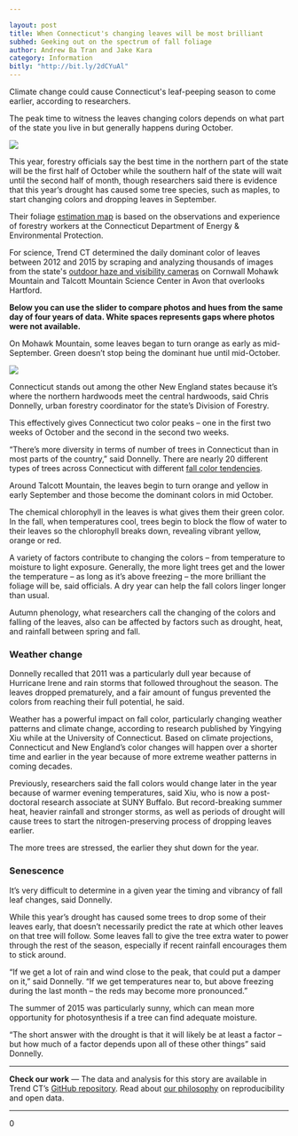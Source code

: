 ```yaml
---

layout: post
title: When Connecticut's changing leaves will be most brilliant
subhed: Geeking out on the spectrum of fall foliage 
author: Andrew Ba Tran and Jake Kara
category: Information
bitly: "http://bit.ly/2dCYuAl"
---
```


<div class="embed" id="foliage-multiples"></div>

Climate change could cause Connecticut's leaf-peeping season to come earlier, according to researchers.

The peak time to witness the leaves changing colors depends on what part of the state you live in but generally happens during October.

<div class="border right small white circle">
  <img src="img/site/talcott_map_sm.png">
  <!--<label class="caption">Location of Talcott Mountain</label>-->
</div>

This year, forestry officials say the best time in the northern part of the state will be the first half of October while the southern half of the state will wait until the second half of month, though researchers said there is evidence that this year’s drought has caused some tree species, such as maples, to start changing colors and dropping leaves in September.

Their foliage <a href="http://www.depdata.ct.gov/forestry/foliage/foliagemap.htm">estimation map</a> is based on the observations and experience of forestry workers at the Connecticut Department of Energy & Environmental Protection. 

For science, Trend CT determined the daily dominant color of leaves between 2012 and 2015 by scraping and analyzing thousands of images from the state's <a href="http://www.ct.gov/deep/cwp/view.asp?a=2684&q=404638&depNav_GID=1744">outdoor haze and visibility cameras</a> on Cornwall Mohawk Mountain and Talcott Mountain Science Center in Avon that overlooks Hartford.

**Below you can use the slider to compare photos and hues from the same day of four years of data. White spaces represents gaps where photos were not available.**

<div class="embed" id="talcott" width="100%"></div>

On Mohawk Mountain, some leaves began to turn orange as early as mid-September. Green doesn’t stop being the dominant hue until mid-October.

<div class="border right small white">
  <img src="img/site/mohawk_map_sm.png">
  <!--<label class="caption">Location of Mohawk  Mountain</label>-->
</div>

Connecticut stands out among the other New England states because it’s where the northern hardwoods meet the central hardwoods, said Chris Donnelly, urban forestry coordinator for the state’s Division of Forestry.

This effectively gives Connecticut two color peaks – one in the first two weeks of October and the second in the second two weeks.

“There’s more diversity in terms of number of trees in Connecticut than in most parts of the country,” said Donnelly. There are nearly 20 different types of trees across Connecticut with different <a href="http://www.ct.gov/deep/cwp/view.asp?a=2697&q=322760&deepNav_GID=1631">fall color tendencies</a>.

<div class="embed" id="mohawk" width="100%"></div>

Around Talcott Mountain, the leaves begin to turn orange and yellow in early September and those become the dominant colors in mid October.

The chemical chlorophyll in the leaves is what gives them their green color. In the fall, when temperatures cool, trees begin to block the flow of water to their leaves so the chlorophyll breaks down, revealing vibrant yellow, orange or red.

A variety of factors contribute to changing the colors – from temperature to moisture to light exposure. Generally, the more light trees get and the lower the temperature – as long as it’s above freezing – the more brilliant the foliage will be, said officials. A dry year can help the fall colors linger longer than usual.

Autumn phenology, what researchers call the changing of the colors and falling of the leaves, also can be affected by factors such as drought, heat, and rainfall between spring and fall.

### Weather change

Donnelly recalled that 2011 was a particularly dull year because of Hurricane Irene and rain storms that followed throughout the season. The leaves dropped prematurely, and a fair amount of fungus prevented the colors from reaching their full potential, he said.

Weather has a powerful impact on fall color, particularly changing weather patterns and climate change, according to research published by Yingying Xiu while at the University of Connecticut. Based on climate projections, Connecticut and New England’s color changes will happen over a shorter time and earlier in the year because of more extreme weather patterns in coming decades.

Previously, researchers said the fall colors would change later in the year because of warmer evening temperatures, said Xiu, who is now a post-doctoral research associate at SUNY Buffalo. But record-breaking summer heat, heavier rainfall and stronger storms, as well as periods of drought will cause trees to start the nitrogen-preserving process of dropping leaves earlier.

The more trees are stressed, the earlier they shut down for the year.

### Senescence

It’s very difficult to determine in a given year the timing and vibrancy of fall leaf changes, said Donnelly.

While this year’s drought has caused some trees to drop some of their leaves early, that doesn’t necessarily predict the rate at which other leaves on that tree will follow. Some leaves fall to give the tree extra water to power through the rest of the season, especially if recent rainfall encourages them to stick around.

“If we get a lot of rain and wind close to the peak, that could put a damper on it,” said Donnelly. “If we get temperatures near to, but above freezing during the last month – the reds may become more pronounced.”

The summer of 2015 was particularly sunny, which can mean more opportunity for photosynthesis if a tree can find adequate moisture.

“The short answer with the drought is that it will likely be at least a factor – but how much of a factor depends upon all of these other things” said Donnelly.

----

**Check our work** —  The data and analysis for this story are available in Trend CT’s <a href="https://github.com/trendct-data/ct-leaf-colors-analysis">GitHub repository</a>. Read about <a href="http://trendct.org/data/">our philosophy</a> on reproducibility and open data. 

----

<script  type="text/javascript" src="//pym.nprapps.org/pym.v1.min.js"></script>
<script>
  var pym_parent_mo = new pym.Parent('mohawk', '2318.html');<!-- , {polling:100}); -->
  var pym_parent_tal = new pym.Parent('talcott', '2319.html');<!-- , {polling:100}); -->
</script>
<script src="js/foliage-multiples.js"></script>

0
